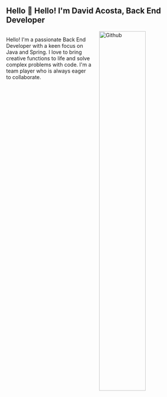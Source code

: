 ## Hello 👋 Hello! I'm David Acosta, Back End Developer

<div style="overflow: hidden;">
  <!-- Imagen alineada a la derecha -->
  <img width="50%" align="right" alt="Github" src="https://github.com/user-attachments/assets/3f217fce-b30c-43d8-8fba-2c462071ea6a" style="float: right; margin-left: 20px;" />
  
  <!-- Texto alineado a la izquierda -->
  <p align="left">
    Hello! I'm a passionate Back End Developer with a keen focus on Java and Spring. I love to bring creative functions to life and solve complex problems with code. I'm a team player who is always eager to collaborate.
  </p>
</div>
<!--
**DavidAcosta86/DavidAcosta86** is a ✨ _special_ ✨ repository because its `README.md` (this file) appears on your GitHub profile.

Here are some ideas to get you started:

- 🔭 I’m currently working on ...
- 🌱 I’m currently learning ...
- 👯 I’m looking to collaborate on ...
- 🤔 I’m looking for help with ...
- 💬 Ask me about ...
- 📫 How to reach me: ...
- 😄 Pronouns: ...
- ⚡ Fun fact: ...
-->
